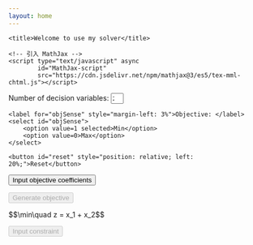 ```yaml
---
layout: home
---
```


<head>
    <meta charset="utf-8">

    <title>Welcome to use my solver</title>

    <!-- 引入 MathJax -->
    <script type="text/javascript" async
            id="MathJax-script"
            src="https://cdn.jsdelivr.net/npm/mathjax@3/es5/tex-mml-chtml.js"></script>
</head>

<body>
<p>
    <label for="numInput">Number of decision variables: </label><input type="number"
                                                                       style="width: 5%;"
                                                                       id="numInput"
                                                                       value="2"
                                                                       min="1"
                                                                       max="20" required>
    <!--使用百分比来让输入框的宽度相对于其父容器的宽度进行调整。-->

    <label for="objSense" style="margin-left: 3%">Objective: </label>
    <select id="objSense">
        <option value=1 selected>Min</option>
        <option value=0>Max</option>
    </select>

    <button id="reset" style="position: relative; left: 20%;">Reset</button>
</p>

<p>
<button id="input_obj_coe" onclick="inputCoefficients()">Input objective coefficients
</button>
<!--<p id="ini_obj">$$x_1 + x_2$$</p>-->
<!--<div> 是一个 HTML 元素，常用于分组和布局，不会直接显示任何内容，但可以用于包含其他 HTML 元素-->
<div id="objCoeContainer"></div>
</p>


<p>
<button id="generate_obj" onclick="generateLatex()" disabled>Generate objective</button>
</p>
<p id="latexOutput">$$\min\quad z = x_1 + x_2$$</p>

<p>
    <button id="input_constr" onclick="inputConstraint()" disabled>Input constraint</button>
<div id='constr_input_container'></div>
</p>

</body>
<script>
    // 使用 disabled 属性来控制按钮的可用状态
    // 在一个按钮（button1）被点击后，使另一个按钮（button2）变为可用（启用）
    document.getElementById("input_obj_coe").addEventListener("click", function () {
        document.getElementById("generate_obj").disabled = false; // 使按钮可用
        document.getElementById("input_constr").disabled = false;
    });

    let obj_coefficients = ['0', '0']; // 创建一个空数组
    function getNumVar() {
        let n = parseInt(document.getElementById("numInput").value);
        return n;
    }

    function inputCoefficients() {
        let numVar = getNumVar();
        obj_coefficients.length = numVar;  // 清空数组
        let coeContainer = document.getElementById("objCoeContainer");
        // 清空容器，确保每次点击按钮时重新生成输入框
        coeContainer.innerHTML = '';
        // 根据给定数目生成输入框
        for (let i = 0; i < numVar; i++) {
            // 创建新的 <input> 元素
            const label = document.createElement('label');
            const input = document.createElement('input');
            input.type = 'number'; // 设置输入框类型为文本
            input.id = 'coe_input' + (i + 1); // 设置输入框 ID（可选）
            input.style.width = '50px';
            input.style.marginLeft = '0.3%';
            label.style.marginLeft = '0.3%';
            input.value = '0'; // 默认值
            label.setAttribute('for', 'coe_input' + (i + 1));
            // 设置 LaTeX 内容
            let latexString = '';
            if (i < numVar - 1) {
                latexString = `x_{${i + 1}}+ `;
            } else
                latexString = `x_{${i + 1}}`;
            label.innerHTML = `\\(${latexString}\\)`;

            // 将输入框添加到容器中
            coeContainer.appendChild(input);
            coeContainer.appendChild(label);
        }
        // 在所有元素都添加完后，调用 MathJax 渲染所有的 LaTeX 公式
        MathJax.typeset();

    }

    let selectedSense = '';  // 用来存储用户选择的值
    document.getElementById("objSense").addEventListener("change", function () {
        selectedSense = this.value;
    });

    // 提供一个函数，用来返回用户选择的值
    function getSelectedSense() {
        return selectedSense;  // 返回当前的选中值
    }

    function generateLatex() {
        // 让决策变量数量输入框实效
        document.getElementById("numInput").disabled = true;
        document.getElementById("objSense").disabled = true;

        let n = document.getElementById("numInput").value; // 获取 id 为 numInput 的标签中的 value 值
        n = Math.max(1, parseInt(n)); // parseInt() 是 JavaScript 用于将字符串转换为整数的内置函数

        // 得到输入框的系数
        for (let i = 0; i < n; i++) {
            let input_id = 'coe_input' + (i + 1);
            let coe = document.getElementById(input_id).value;
            obj_coefficients[i] = coe;
            console.log(obj_coefficients[i]);
        }

        let objSense = getSelectedSense();
        let objStr;
        // 因为在 HTML 中，select 的 value 是字符串类型，所以应该与字符串 "1" 进行比较，而不是数字 1
        if (objSense === "0") {
            objStr = "\\max";
        } else {
            objStr = "\\min";
        }

        let latexStartStr = "$$" + objStr + "\\quad z=";
        let latexEndStr = "$$";
        let latexBodyStr = "";
        // ${} 用于 模板字符串（Template Literals），允许在字符串中嵌入变量或表达式
        // 反引号 ``：用于 模板字符串，支持 ${} 变量插值
        for (let i = 0; i < n; i++) {
            if (parseFloat(obj_coefficients[i]) >= 0 && i > 0) {
                latexBodyStr += '+';
            }
            if (parseFloat(obj_coefficients[i]) != 1) {
                if (parseFloat(obj_coefficients[i]) != -1) {
                    latexBodyStr += obj_coefficients[i];
                } else {
                    latexBodyStr += '-';
                }
            }
            latexBodyStr += `x_{${i + 1}}`;
        }
        let latexString = latexStartStr + latexBodyStr + latexEndStr;
        document.getElementById("latexOutput").innerHTML = latexString;
        MathJax.typeset();
    }

    function inputConstraint() {
        let numVar = getNumVar();
        let coeContainer = document.getElementById("constr_input_container");
        coeContainer.innerHTML = '';
        // 根据给定数目生成输入框
        for (let i = 0; i < numVar; i++) {
            // 创建新的 <input> 元素
            const label = document.createElement('label');
            const input = document.createElement('input');
            input.type = 'number'; // 设置输入框类型为文本
            input.id = 'coe_input' + (i + 1); // 设置输入框 ID（可选）
            input.style.width = '50px';
            input.style.marginLeft = '0.3%';
            label.style.marginLeft = '0.3%';
            input.value = '0'; // 默认值
            label.setAttribute('for', 'coe_input' + (i + 1));
            // 设置 LaTeX 内容
            let latexString = '';
            if (i < numVar - 1) {
                latexString = `x_{${i + 1}}+ `;
            } else
                latexString = `x_{${i + 1}}`;
            label.innerHTML = `\\(${latexString}\\)`;

            // 将输入框添加到容器中
            coeContainer.appendChild(input);
            coeContainer.appendChild(label);
        }

        // 创建 select 元素
        const select = document.createElement("select");

        select.style.marginLeft = '0.5%';

        // 创建多个 option 元素
        const option1 = document.createElement("option");
        option1.textContent = "&ge;";  // 设置 option 的显示文本
        option1.selected = true;


        var option2 = document.createElement("option");
        option2.value = "option2";
        option2.textContent = "=";

        var option3 = document.createElement("option");
        option3.value = "option3";
        option3.textContent = "&le;";

        // 将 option 元素添加到 select 元素中
        select.appendChild(option1);
        select.appendChild(option2);
        select.appendChild(option3);

        coeContainer.appendChild(select);

        // 在所有元素都添加完后，调用 MathJax 渲染所有的 LaTeX 公式
        MathJax.typeset();

    }

    document.getElementById("reset").addEventListener("click", function () {
        document.getElementById("numInput").disabled = false; // 让按钮恢复可点击
        document.getElementById("objSense").disabled = false;
        document.getElementById("generate_obj").disabled = true;
    });
</script>
